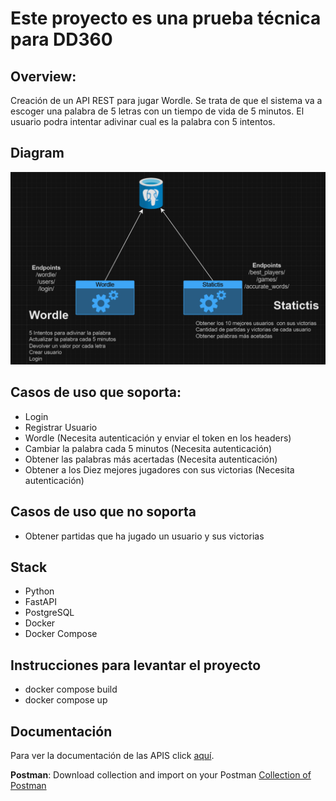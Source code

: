 
# Este proyecto es una prueba técnica para DD360


## Overview:
Creación de un API REST para jugar Wordle.
Se trata de que el sistema va a escoger una palabra de 5 letras con un tiempo de vida de 5 minutos.
El usuario podra intentar adivinar cual es la palabra con 5 intentos.

## Diagram

![Diagram](./docs/diagram.png)

## Casos de uso que soporta:
- Login
- Registrar Usuario
- Wordle (Necesita autenticación y enviar el token en los headers)
- Cambiar la palabra cada 5 minutos (Necesita autenticación)
- Obtener las palabras más acertadas (Necesita autenticación)
- Obtener a los Diez mejores jugadores con sus victorias (Necesita autenticación)

## Casos de uso que no soporta
- Obtener partidas que ha jugado un usuario y sus victorias

## Stack

- Python
- FastAPI
- PostgreSQL
- Docker
- Docker Compose


## Instrucciones para levantar el proyecto

- docker compose build
- docker compose up


## Documentación
Para ver la documentación de las APIS click [aquí](https://github.com/roodrigoroot69/wordle/blob/main/docs/api_documentation.md).


**Postman**:
Download collection and import on your Postman
[Collection of Postman](https://drive.google.com/file/d/1Q4saIRLmZ2V8kc8JAurr8q3kE3siJ0SY/view?usp=sharing)

